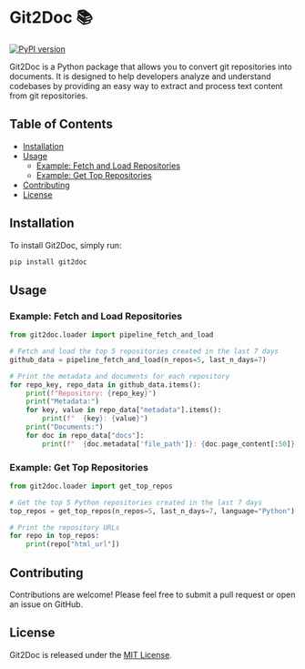 # Git2Doc 📚

[![PyPI version](https://badge.fury.io/py/git2doc.svg)](https://pypi.org/project/git2doc/)

Git2Doc is a Python package that allows you to convert git repositories into documents. It is designed to help developers analyze and understand codebases by providing an easy way to extract and process text content from git repositories.

## Table of Contents

- [Installation](#installation)
- [Usage](#usage)
  - [Example: Fetch and Load Repositories](#example-fetch-and-load-repositories)
  - [Example: Get Top Repositories](#example-get-top-repositories)
- [Contributing](#contributing)
- [License](#license)

## Installation

To install Git2Doc, simply run:

```bash
pip install git2doc
```

## Usage

### Example: Fetch and Load Repositories

```python
from git2doc.loader import pipeline_fetch_and_load

# Fetch and load the top 5 repositories created in the last 7 days
github_data = pipeline_fetch_and_load(n_repos=5, last_n_days=7)

# Print the metadata and documents for each repository
for repo_key, repo_data in github_data.items():
    print(f"Repository: {repo_key}")
    print("Metadata:")
    for key, value in repo_data["metadata"].items():
        print(f"  {key}: {value}")
    print("Documents:")
    for doc in repo_data["docs"]:
        print(f"  {doc.metadata['file_path']}: {doc.page_content[:50]}...")
```

### Example: Get Top Repositories

```python
from git2doc.loader import get_top_repos

# Get the top 5 Python repositories created in the last 7 days
top_repos = get_top_repos(n_repos=5, last_n_days=7, language="Python")

# Print the repository URLs
for repo in top_repos:
    print(repo["html_url"])
```

## Contributing

Contributions are welcome! Please feel free to submit a pull request or open an issue on GitHub.

## License

Git2Doc is released under the [MIT License](https://opensource.org/licenses/MIT).